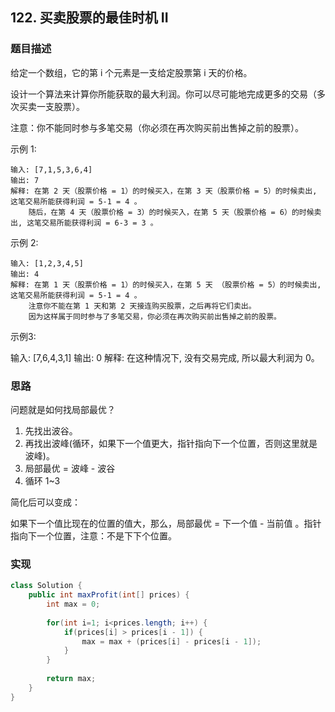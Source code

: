 ## 122. 买卖股票的最佳时机 II

### 题目描述

给定一个数组，它的第 i 个元素是一支给定股票第 i 天的价格。

设计一个算法来计算你所能获取的最大利润。你可以尽可能地完成更多的交易（多次买卖一支股票）。

注意：你不能同时参与多笔交易（你必须在再次购买前出售掉之前的股票）。

示例 1:

    输入: [7,1,5,3,6,4]
    输出: 7
    解释: 在第 2 天（股票价格 = 1）的时候买入，在第 3 天（股票价格 = 5）的时候卖出, 这笔交易所能获得利润 = 5-1 = 4 。
        随后，在第 4 天（股票价格 = 3）的时候买入，在第 5 天（股票价格 = 6）的时候卖出, 这笔交易所能获得利润 = 6-3 = 3 。

示例 2:

    输入: [1,2,3,4,5]
    输出: 4
    解释: 在第 1 天（股票价格 = 1）的时候买入，在第 5 天 （股票价格 = 5）的时候卖出, 这笔交易所能获得利润 = 5-1 = 4 。
        注意你不能在第 1 天和第 2 天接连购买股票，之后再将它们卖出。
        因为这样属于同时参与了多笔交易，你必须在再次购买前出售掉之前的股票。

示例3:

输入: [7,6,4,3,1]
输出: 0
解释: 在这种情况下, 没有交易完成, 所以最大利润为 0。

### 思路

问题就是如何找局部最优？

1. 先找出波谷。
2. 再找出波峰(循环，如果下一个值更大，指针指向下一个位置，否则这里就是波峰)。
3. 局部最优 = 波峰 - 波谷
4. 循环 1~3

简化后可以变成：

如果下一个值比现在的位置的值大，那么，局部最优 = 下一个值 - 当前值 。指针指向下一个位置，注意：不是下下个位置。

### 实现

```java
class Solution {
    public int maxProfit(int[] prices) {
        int max = 0;
        
        for(int i=1; i<prices.length; i++) {
            if(prices[i] > prices[i - 1]) {
                max = max + (prices[i] - prices[i - 1]);
            }
        }
        
        return max;
    }
}
```
